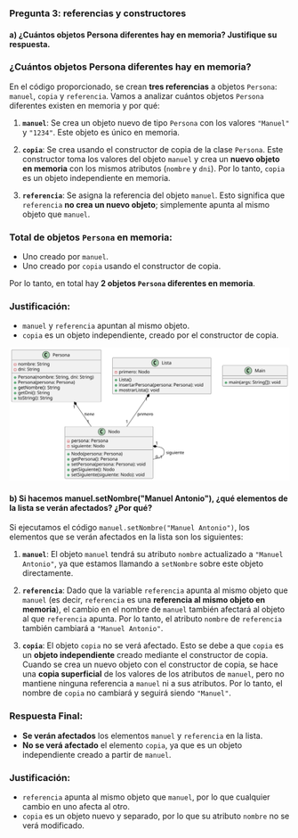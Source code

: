 ### **Pregunta 3: referencias y constructores**

#### **a) ¿Cuántos objetos Persona diferentes hay en memoria? Justifique su respuesta.**

### ¿Cuántos objetos Persona diferentes hay en memoria?

En el código proporcionado, se crean **tres referencias** a objetos `Persona`: `manuel`, `copia` y `referencia`. Vamos a analizar cuántos objetos `Persona` diferentes existen en memoria y por qué:

1. **`manuel`**: Se crea un objeto nuevo de tipo `Persona` con los valores `"Manuel"` y `"1234"`. Este objeto es único en memoria.

2. **`copia`**: Se crea usando el constructor de copia de la clase `Persona`. Este constructor toma los valores del objeto `manuel` y crea un **nuevo objeto en memoria** con los mismos atributos (`nombre` y `dni`). Por lo tanto, `copia` es un objeto independiente en memoria.

3. **`referencia`**: Se asigna la referencia del objeto `manuel`. Esto significa que `referencia` **no crea un nuevo objeto**; simplemente apunta al mismo objeto que `manuel`.

### Total de objetos `Persona` en memoria:
- Uno creado por `manuel`.
- Uno creado por `copia` usando el constructor de copia.

Por lo tanto, en total hay **2 objetos `Persona` diferentes en memoria**.

### Justificación:
- `manuel` y `referencia` apuntan al mismo objeto.
- `copia` es un objeto independiente, creado por el constructor de copia.

![Diagrama UML](Diagramas/UML.svg)

#### **b) Si hacemos manuel.setNombre("Manuel Antonio"), ¿qué elementos de la lista se verán afectados? ¿Por qué?**

Si ejecutamos el código `manuel.setNombre("Manuel Antonio")`, los elementos que se verán afectados en la lista son los siguientes:

1. **`manuel`**: El objeto `manuel` tendrá su atributo `nombre` actualizado a `"Manuel Antonio"`, ya que estamos llamando a `setNombre` sobre este objeto directamente.

2. **`referencia`**: Dado que la variable `referencia` apunta al mismo objeto que `manuel` (es decir, `referencia` es una **referencia al mismo objeto en memoria**), el cambio en el nombre de `manuel` también afectará al objeto al que `referencia` apunta. Por lo tanto, el atributo `nombre` de `referencia` también cambiará a `"Manuel Antonio"`.

3. **`copia`**: El objeto `copia` no se verá afectado. Esto se debe a que `copia` es un **objeto independiente** creado mediante el constructor de copia. Cuando se crea un nuevo objeto con el constructor de copia, se hace una **copia superficial** de los valores de los atributos de `manuel`, pero no mantiene ninguna referencia a `manuel` ni a sus atributos. Por lo tanto, el nombre de `copia` no cambiará y seguirá siendo `"Manuel"`.

### Respuesta Final:
- **Se verán afectados** los elementos `manuel` y `referencia` en la lista.
- **No se verá afectado** el elemento `copia`, ya que es un objeto independiente creado a partir de `manuel`.

### Justificación:
- `referencia` apunta al mismo objeto que `manuel`, por lo que cualquier cambio en uno afecta al otro.
- `copia` es un objeto nuevo y separado, por lo que su atributo `nombre` no se verá modificado.